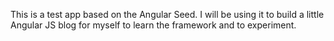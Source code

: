This is a test app based on the Angular Seed. I will be using it to build a
little Angular JS blog for myself to learn the framework and to experiment. 
